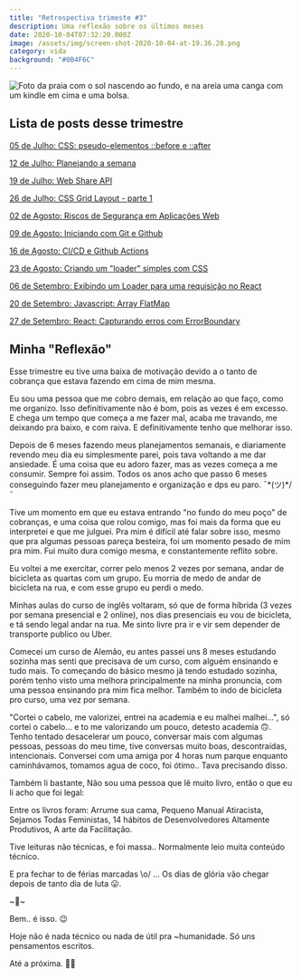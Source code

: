 ```yaml
---
title: "Retrospectiva trimeste #3"
description: Uma reflexão sobre os últimos meses
date: 2020-10-04T07:32:20.000Z
image: /assets/img/screen-shot-2020-10-04-at-19.36.28.png
category: vida
background: "#0B4F6C"
---
```

![Foto da praia com o sol nascendo ao fundo, e na areia uma canga com um kindle em cima e uma bolsa.](assets/img/img_20200829_055819.jpg "Foto da praia com o sol nascendo ao fundo, e na areia uma canga com um kindle em cima e uma bolsa.")

## Lista de posts desse trimestre

<a target="_blank" href="https://blog.talitaoliveira.com.br/css-pseudo-elementos-before-e-after/">05 de Julho: CSS: pseudo-elementos ::before e ::after</a>

<a target="_blank" href="https://blog.talitaoliveira.com.br/planejando-a-semana/">12 de Julho: Planejando a semana</a>

<a target="_blank" href="https://blog.talitaoliveira.com.br/web-share-api/">19 de Julho: Web Share API</a>

<a target="_blank" href="https://blog.talitaoliveira.com.br/css-grid-layout-parte-1/">26 de Julho: CSS Grid Layout - parte 1</a>

<a target="_blank" href="https://blog.talitaoliveira.com.br/riscos-de-seguran%C3%A7a-em-aplica%C3%A7%C3%B5es-web/">02 de Agosto: Riscos de Segurança em Aplicações Web</a>

<a target="_blank" href="https://blog.talitaoliveira.com.br/iniciando-com-git-e-github/">09 de Agosto: Iniciando com Git e Github</a>

<a target="_blank" href="https://blog.talitaoliveira.com.br/ci-cd-e-github-actions/">16 de Agosto: CI/CD e Github Actions</a>

<a target="_blank" href="https://blog.talitaoliveira.com.br/criando-um-loader-simples-com-css/">23 de Agosto: Criando um "loader" simples com CSS</a>

<a target="_blank" href="https://blog.talitaoliveira.com.br/exibindo-um-loader-para-uma-requisicao-no-react/">06 de Setembro: Exibindo um Loader para uma requisição no React</a>

<a target="_blank" href="https://blog.talitaoliveira.com.br/javascript-array-flatmap/">20 de Setembro: Javascript: Array FlatMap</a>

<a target="_blank" href="https://blog.talitaoliveira.com.br/react-capturando-erros-com-errorboundary/">27 de Setembro: React: Capturando erros com ErrorBoundary</a>

## Minha "Reflexão"

Esse trimestre eu tive uma baixa de motivação devido a o tanto de cobrança que estava fazendo em cima de mim mesma.

Eu sou uma pessoa que me cobro demais, em relação ao que faço, como me organizo. Isso definitivamente não é bom, pois as vezes é em excesso. E chega um tempo que começa a me fazer mal, acaba me travando, me deixando pra baixo, e com raiva. E definitivamente tenho que melhorar isso.

Depois de 6 meses fazendo meus planejamentos semanais, e diariamente revendo meu dia eu simplesmente parei, pois tava voltando a me dar ansiedade. É uma coisa que eu adoro fazer, mas as vezes começa a me consumir. Sempre foi assim. Todos os anos acho que passo 6 meses conseguindo fazer meu planejamento e organização e dps eu paro. ¯\*(ツ)*/¯

Tive um momento em que eu estava entrando "no fundo do meu poço" de cobranças, e uma coisa que rolou comigo, mas foi mais da forma que eu interpretei e que me julguei. Pra mim é difícil até falar sobre isso, mesmo que pra algumas pessoas pareça besteira, foi um momento pesado de mim pra mim. Fui muito dura comigo mesma, e constantemente reflito sobre.

Eu voltei a me exercitar, correr pelo menos 2 vezes por semana, andar de bicicleta as quartas com um grupo. Eu morria de medo de andar de bicicleta na rua, e com esse grupo eu perdi o medo.

Minhas aulas do curso de inglês voltaram, só que de forma híbrida (3 vezes por semana presencial e 2 online), nos dias presenciais eu vou de bicicleta, e tá sendo legal andar na rua. Me sinto livre pra ir e vir sem depender de transporte publico ou Uber.

Comecei um curso de Alemão, eu antes passei uns 8 meses estudando sozinha mas senti que precisava de um curso, com alguém ensinando e tudo mais. To começando do básico mesmo já tendo estudado sozinha, porém tenho visto uma melhora principalmente na minha pronuncia, com uma pessoa ensinando pra mim fica melhor. Também to indo de bicicleta pro curso, uma vez por semana.

"Cortei o cabelo, me valorizei, entrei na academia e eu malhei malhei...", só cortei o cabelo... e to me valorizando um pouco, detesto academia 🙃. Tenho tentado desacelerar um pouco, conversar mais com algumas pessoas, pessoas do meu time, tive conversas muito boas, descontraídas, intencionais. Conversei com uma amiga por 4 horas num parque enquanto caminhávamos, tomamos agua de coco, foi ótimo.. Tava precisando disso.

Também li bastante, Não sou uma pessoa que lê muito livro, então o que eu li acho que foi legal:

Entre os livros foram: Arrume sua cama, Pequeno Manual Atiracista, Sejamos Todas Feministas, 14 hábitos de Desenvolvedores Altamente Produtivos, A arte da Facilitação.

Tive leituras não técnicas, e foi massa.. Normalmente leio muita conteúdo técnico.

E pra fechar to de férias marcadas \o/ ... Os dias de glória vão chegar depois de tanto dia de luta 😛.

\~🌟\~

Bem.. é isso. 😉

Hoje não é nada técnico ou nada de útil pra ~humanidade. Só uns pensamentos escritos.

Até a próxima. 🤙🏽